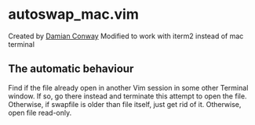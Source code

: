 # autoswap_mac.vim

Created by [Damian Conway](https://github.com/thoughtstream)
Modified to work with iterm2 instead of mac terminal
## The automatic behaviour

Find if the file already open in another Vim session in some other Terminal window. 
If so, go there instead and terminate this attempt to open the file. 
Otherwise, if swapfile is older than file itself, just get rid of it.
Otherwise, open file read-only.

